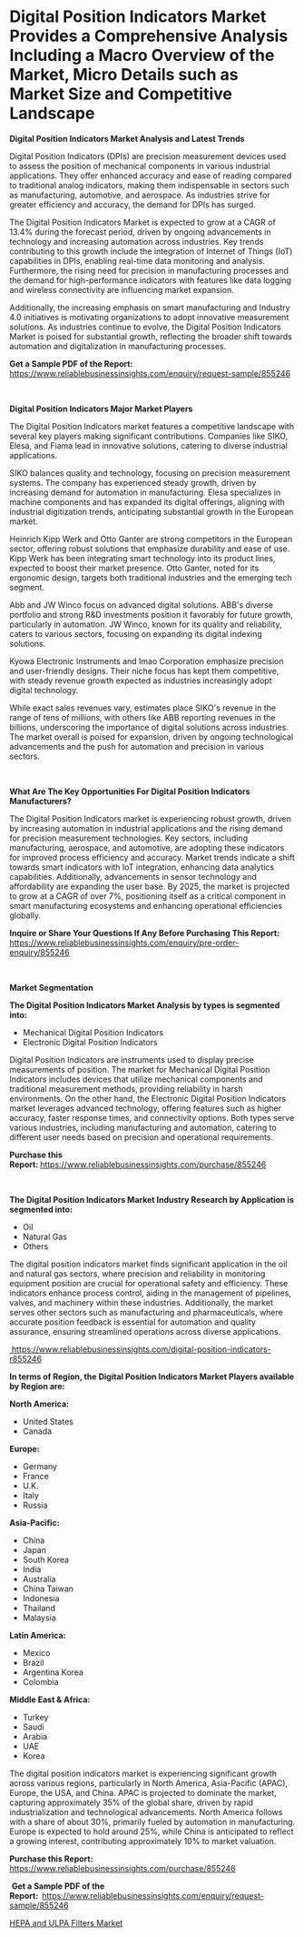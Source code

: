 <p><h1>Digital Position Indicators Market Provides a Comprehensive Analysis Including a Macro Overview of the Market, Micro Details such as Market Size and Competitive Landscape</h1></p><p><strong>Digital Position Indicators Market Analysis and Latest Trends</strong></p>
<p><p>Digital Position Indicators (DPIs) are precision measurement devices used to assess the position of mechanical components in various industrial applications. They offer enhanced accuracy and ease of reading compared to traditional analog indicators, making them indispensable in sectors such as manufacturing, automotive, and aerospace. As industries strive for greater efficiency and accuracy, the demand for DPIs has surged.</p><p>The Digital Position Indicators Market is expected to grow at a CAGR of 13.4% during the forecast period, driven by ongoing advancements in technology and increasing automation across industries. Key trends contributing to this growth include the integration of Internet of Things (IoT) capabilities in DPIs, enabling real-time data monitoring and analysis. Furthermore, the rising need for precision in manufacturing processes and the demand for high-performance indicators with features like data logging and wireless connectivity are influencing market expansion. </p><p>Additionally, the increasing emphasis on smart manufacturing and Industry 4.0 initiatives is motivating organizations to adopt innovative measurement solutions. As industries continue to evolve, the Digital Position Indicators Market is poised for substantial growth, reflecting the broader shift towards automation and digitalization in manufacturing processes.</p></p>
<p><strong>Get a Sample PDF of the Report:&nbsp;</strong> <a href="https://www.reliablebusinessinsights.com/enquiry/request-sample/855246?utm_campaign=3568&utm_medium=2&utm_source=Github&utm_content=ia&utm_term=10042025&utm_id=digital-position-indicators">https://www.reliablebusinessinsights.com/enquiry/request-sample/855246</a></p>
<p>&nbsp;</p>
<p><strong>Digital Position Indicators Major Market Players</strong></p>
<p><p>The Digital Position Indicators market features a competitive landscape with several key players making significant contributions. Companies like SIKO, Elesa, and Fiama lead in innovative solutions, catering to diverse industrial applications. </p><p>SIKO balances quality and technology, focusing on precision measurement systems. The company has experienced steady growth, driven by increasing demand for automation in manufacturing. Elesa specializes in machine components and has expanded its digital offerings, aligning with industrial digitization trends, anticipating substantial growth in the European market.</p><p>Heinrich Kipp Werk and Otto Ganter are strong competitors in the European sector, offering robust solutions that emphasize durability and ease of use. Kipp Werk has been integrating smart technology into its product lines, expected to boost their market presence. Otto Ganter, noted for its ergonomic design, targets both traditional industries and the emerging tech segment.</p><p>Abb and JW Winco focus on advanced digital solutions. ABB's diverse portfolio and strong R&D investments position it favorably for future growth, particularly in automation. JW Winco, known for its quality and reliability, caters to various sectors, focusing on expanding its digital indexing solutions.</p><p>Kyowa Electronic Instruments and Imao Corporation emphasize precision and user-friendly designs. Their niche focus has kept them competitive, with steady revenue growth expected as industries increasingly adopt digital technology.</p><p>While exact sales revenues vary, estimates place SIKO's revenue in the range of tens of millions, with others like ABB reporting revenues in the billions, underscoring the importance of digital solutions across industries. The market overall is poised for expansion, driven by ongoing technological advancements and the push for automation and precision in various sectors.</p></p>
<p>&nbsp;</p>
<p><strong>What Are The Key Opportunities For Digital Position Indicators Manufacturers?</strong></p>
<p><p>The Digital Position Indicators market is experiencing robust growth, driven by increasing automation in industrial applications and the rising demand for precision measurement technologies. Key sectors, including manufacturing, aerospace, and automotive, are adopting these indicators for improved process efficiency and accuracy. Market trends indicate a shift towards smart indicators with IoT integration, enhancing data analytics capabilities. Additionally, advancements in sensor technology and affordability are expanding the user base. By 2025, the market is projected to grow at a CAGR of over 7%, positioning itself as a critical component in smart manufacturing ecosystems and enhancing operational efficiencies globally.</p></p>
<p><strong>Inquire or Share Your Questions If Any Before Purchasing This Report:</strong> <a href="https://www.reliablebusinessinsights.com/enquiry/pre-order-enquiry/855246?utm_campaign=3568&utm_medium=2&utm_source=Github&utm_content=ia&utm_term=10042025&utm_id=digital-position-indicators">https://www.reliablebusinessinsights.com/enquiry/pre-order-enquiry/855246</a></p>
<p>&nbsp;</p>
<p><strong>Market Segmentation</strong></p>
<p><strong>The Digital Position Indicators Market Analysis by types is segmented into:</strong></p>
<p><ul><li>Mechanical Digital Position Indicators</li><li>Electronic Digital Position Indicators</li></ul></p>
<p><p>Digital Position Indicators are instruments used to display precise measurements of position. The market for Mechanical Digital Position Indicators includes devices that utilize mechanical components and traditional measurement methods, providing reliability in harsh environments. On the other hand, the Electronic Digital Position Indicators market leverages advanced technology, offering features such as higher accuracy, faster response times, and connectivity options. Both types serve various industries, including manufacturing and automation, catering to different user needs based on precision and operational requirements.</p></p>
<p><strong>Purchase this Report:&nbsp;</strong><a href="https://www.reliablebusinessinsights.com/purchase/855246?utm_campaign=3568&utm_medium=2&utm_source=Github&utm_content=ia&utm_term=10042025&utm_id=digital-position-indicators">https://www.reliablebusinessinsights.com/purchase/855246</a></p>
<p>&nbsp;</p>
<p><strong>The Digital Position Indicators Market Industry Research by Application is segmented into:</strong></p>
<p><ul><li>Oil</li><li>Natural Gas</li><li>Others</li></ul></p>
<p><p>The digital position indicators market finds significant application in the oil and natural gas sectors, where precision and reliability in monitoring equipment position are crucial for operational safety and efficiency. These indicators enhance process control, aiding in the management of pipelines, valves, and machinery within these industries. Additionally, the market serves other sectors such as manufacturing and pharmaceuticals, where accurate position feedback is essential for automation and quality assurance, ensuring streamlined operations across diverse applications.</p></p>
<p><a href="https://www.reliablebusinessinsights.com/digital-position-indicators-r855246?utm_campaign=3568&utm_medium=2&utm_source=Github&utm_content=ia&utm_term=10042025&utm_id=digital-position-indicators">&nbsp;https://www.reliablebusinessinsights.com/digital-position-indicators-r855246</a></p>
<p><strong>In terms of Region, the Digital Position Indicators Market Players available by Region are:</strong></p>
<p>
    <p> <strong> North America: </strong>
        <ul>
            <li>United States</li>
            <li>Canada</li>
        </ul>
        </p> 
    <p> <strong> Europe: </strong>
        <ul>
            <li>Germany</li>
            <li>France</li>
            <li>U.K.</li>
            <li>Italy</li>
            <li>Russia</li>
        </ul>
        </p> 
    <p> <strong> Asia-Pacific: </strong>
        <ul>
            <li>China</li>
            <li>Japan</li>
            <li>South Korea</li>
            <li>India</li>
            <li>Australia</li>
            <li>China Taiwan</li>
            <li>Indonesia</li>
            <li>Thailand</li>
            <li>Malaysia</li>
        </ul>
        </p> 
    <p> <strong> Latin America: </strong>
        <ul>
            <li>Mexico</li>
            <li>Brazil</li>
            <li>Argentina Korea</li>
            <li>Colombia</li>
        </ul>
        </p> 
    <p> <strong> Middle East & Africa: </strong>
        <ul>
            <li>Turkey</li>
            <li>Saudi</li>
            <li>Arabia</li>
            <li>UAE</li>
            <li>Korea</li>
        </ul>
    </p>
    </p>
<p><p>The digital position indicators market is experiencing significant growth across various regions, particularly in North America, Asia-Pacific (APAC), Europe, the USA, and China. APAC is projected to dominate the market, capturing approximately 35% of the global share, driven by rapid industrialization and technological advancements. North America follows with a share of about 30%, primarily fueled by automation in manufacturing. Europe is expected to hold around 25%, while China is anticipated to reflect a growing interest, contributing approximately 10% to market valuation.</p></p>
<p><strong>Purchase this Report: </strong><a href="https://www.reliablebusinessinsights.com/purchase/855246?utm_campaign=3568&utm_medium=2&utm_source=Github&utm_content=ia&utm_term=10042025&utm_id=digital-position-indicators">https://www.reliablebusinessinsights.com/purchase/855246</a></p>
<p>&nbsp;<strong>Get a Sample PDF of the Report:&nbsp;&nbsp;</strong><a href="https://www.reliablebusinessinsights.com/enquiry/request-sample/855246?utm_campaign=3568&utm_medium=2&utm_source=Github&utm_content=ia&utm_term=10042025&utm_id=digital-position-indicators">https://www.reliablebusinessinsights.com/enquiry/request-sample/855246</a></p>
<p><strong></strong></p>
<p><p><a href="https://github.com/nathandecarvalho/Market-Research-Report-List-6/blob/main/hepa-and-ulpa-filters-market.md?utm_campaign=3568&utm_medium=2&utm_source=Github&utm_content=ia&utm_term=10042025&utm_id=digital-position-indicators">HEPA and ULPA Filters Market</a></p></p>